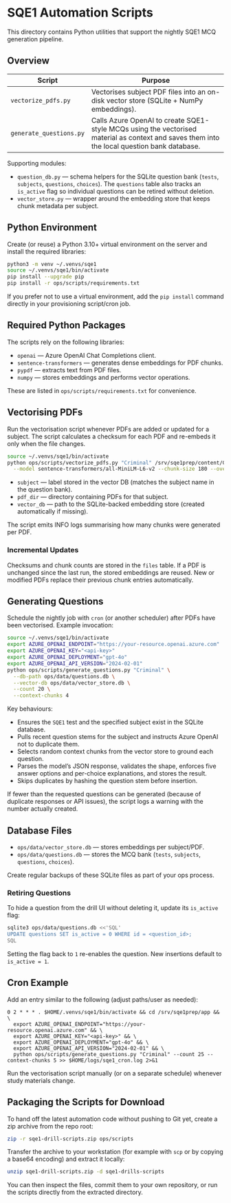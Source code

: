 # SQE1 Automation Scripts

This directory contains Python utilities that support the nightly SQE1 MCQ generation pipeline.

## Overview

| Script | Purpose |
| --- | --- |
| `vectorize_pdfs.py` | Vectorises subject PDF files into an on-disk vector store (SQLite + NumPy embeddings). |
| `generate_questions.py` | Calls Azure OpenAI to create SQE1-style MCQs using the vectorised material as context and saves them into the local question bank database. |

Supporting modules:

* `question_db.py` — schema helpers for the SQLite question bank (`tests`, `subjects`, `questions`, `choices`). The `questions`
  table also tracks an `is_active` flag so individual questions can be retired without deletion.
* `vector_store.py` — wrapper around the embedding store that keeps chunk metadata per subject.

## Python Environment

Create (or reuse) a Python 3.10+ virtual environment on the server and install the required libraries:

```bash
python3 -m venv ~/.venvs/sqe1
source ~/.venvs/sqe1/bin/activate
pip install --upgrade pip
pip install -r ops/scripts/requirements.txt
```

If you prefer not to use a virtual environment, add the `pip install` command directly in your provisioning script/cron job.

## Required Python Packages

The scripts rely on the following libraries:

* `openai` — Azure OpenAI Chat Completions client.
* `sentence-transformers` — generates dense embeddings for PDF chunks.
* `pypdf` — extracts text from PDF files.
* `numpy` — stores embeddings and performs vector operations.

These are listed in `ops/scripts/requirements.txt` for convenience.

## Vectorising PDFs

Run the vectorisation script whenever PDFs are added or updated for a subject. The script calculates a checksum for each PDF and re-embeds it only when the file changes.

```bash
source ~/.venvs/sqe1/bin/activate
python ops/scripts/vectorize_pdfs.py "Criminal" /srv/sqe1prep/content/Criminal ops/data/vector_store.db \
  --model sentence-transformers/all-MiniLM-L6-v2 --chunk-size 180 --overlap 40
```

* `subject` — label stored in the vector DB (matches the subject name in the question bank).
* `pdf_dir` — directory containing PDFs for that subject.
* `vector_db` — path to the SQLite-backed embedding store (created automatically if missing).

The script emits INFO logs summarising how many chunks were generated per PDF.

### Incremental Updates

Checksums and chunk counts are stored in the `files` table. If a PDF is unchanged since the last run, the stored embeddings are reused. New or modified PDFs replace their previous chunk entries automatically.

## Generating Questions

Schedule the nightly job with `cron` (or another scheduler) after PDFs have been vectorised. Example invocation:

```bash
source ~/.venvs/sqe1/bin/activate
export AZURE_OPENAI_ENDPOINT="https://your-resource.openai.azure.com"
export AZURE_OPENAI_KEY="<api-key>"
export AZURE_OPENAI_DEPLOYMENT="gpt-4o"
export AZURE_OPENAI_API_VERSION="2024-02-01"
python ops/scripts/generate_questions.py "Criminal" \
  --db-path ops/data/questions.db \
  --vector-db ops/data/vector_store.db \
  --count 20 \
  --context-chunks 4
```

Key behaviours:

* Ensures the `SQE1` test and the specified subject exist in the SQLite database.
* Pulls recent question stems for the subject and instructs Azure OpenAI not to duplicate them.
* Selects random context chunks from the vector store to ground each question.
* Parses the model’s JSON response, validates the shape, enforces five answer options and per-choice explanations, and stores the result.
* Skips duplicates by hashing the question stem before insertion.

If fewer than the requested questions can be generated (because of duplicate responses or API issues), the script logs a warning with the number actually created.

## Database Files

* `ops/data/vector_store.db` — stores embeddings per subject/PDF.
* `ops/data/questions.db` — stores the MCQ bank (`tests`, `subjects`, `questions`, `choices`).

Create regular backups of these SQLite files as part of your ops process.

### Retiring Questions

To hide a question from the drill UI without deleting it, update its `is_active` flag:

```bash
sqlite3 ops/data/questions.db <<'SQL'
UPDATE questions SET is_active = 0 WHERE id = <question_id>;
SQL
```

Setting the flag back to `1` re-enables the question. New insertions default to `is_active = 1`.

## Cron Example

Add an entry similar to the following (adjust paths/user as needed):

```
0 2 * * * . $HOME/.venvs/sqe1/bin/activate && cd /srv/sqe1prep/app && \
  export AZURE_OPENAI_ENDPOINT="https://your-resource.openai.azure.com" && \
  export AZURE_OPENAI_KEY="<api-key>" && \
  export AZURE_OPENAI_DEPLOYMENT="gpt-4o" && \
  export AZURE_OPENAI_API_VERSION="2024-02-01" && \
  python ops/scripts/generate_questions.py "Criminal" --count 25 --context-chunks 5 >> $HOME/logs/sqe1_cron.log 2>&1
```

Run the vectorisation script manually (or on a separate schedule) whenever study materials change.

## Packaging the Scripts for Download

To hand off the latest automation code without pushing to Git yet, create a zip archive from the repo root:

```bash
zip -r sqe1-drill-scripts.zip ops/scripts
```

Transfer the archive to your workstation (for example with `scp` or by copying a base64 encoding) and extract it locally:

```bash
unzip sqe1-drill-scripts.zip -d sqe1-drills-scripts
```

You can then inspect the files, commit them to your own repository, or run the scripts directly from the extracted directory.
